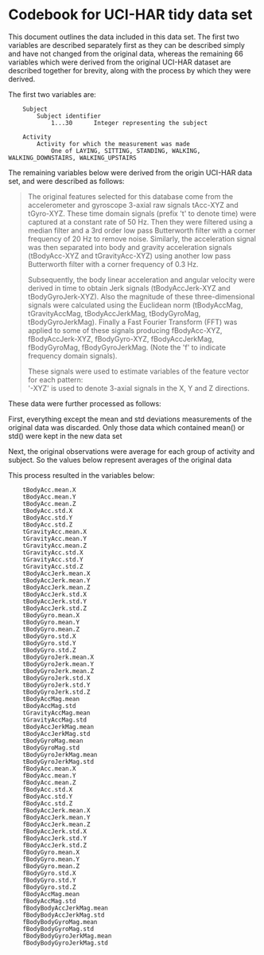# Codebook for UCI-HAR tidy data set

This document outlines the data included in this data set. The first two variables are described separately first as they can be described simply and have not changed from the original data, whereas the remaining 66 variables which were derived from the original UCI-HAR dataset are described together for brevity, along with the process by which they were derived.

The first two variables are:

```
	Subject		
		Subject identifier
			1...30		Integer representing the subject 
```			

```
	Activity
		Activity for which the measurement was made
			One of LAYING, SITTING, STANDING, WALKING, WALKING_DOWNSTAIRS, WALKING_UPSTAIRS
```

The remaining variables below were derived from the origin UCI-HAR data set, and were described as follows:

> The original features selected for this database come from the accelerometer and gyroscope 3-axial raw signals tAcc-XYZ and tGyro-XYZ. These time domain signals (prefix 't' to denote time) were captured at a constant rate of 50 Hz. Then they were filtered using a median filter and a 3rd order low pass Butterworth filter with a corner frequency of 20 Hz to remove noise. Similarly, the acceleration signal was then separated into body and gravity acceleration signals (tBodyAcc-XYZ and tGravityAcc-XYZ) using another low pass Butterworth filter with a corner frequency of 0.3 Hz. 
>
> Subsequently, the body linear acceleration and angular velocity were derived in time to obtain Jerk signals (tBodyAccJerk-XYZ and tBodyGyroJerk-XYZ). Also the magnitude of these three-dimensional signals were calculated using the Euclidean norm (tBodyAccMag, tGravityAccMag, tBodyAccJerkMag, tBodyGyroMag, tBodyGyroJerkMag). 
> Finally a Fast Fourier Transform (FFT) was applied to some of these signals producing fBodyAcc-XYZ, fBodyAccJerk-XYZ, fBodyGyro-XYZ, fBodyAccJerkMag, fBodyGyroMag, fBodyGyroJerkMag. (Note the 'f' to indicate frequency domain signals). 
>
> These signals were used to estimate variables of the feature vector for each pattern:  
>	'-XYZ' is used to denote 3-axial signals in the X, Y and Z directions. 

These data were further processed as follows:

First, everything except the mean and std deviations measurements of the original data was discarded. Only those data which contained mean() or std() were kept in the new data set
 
Next, the original observations were average for each group of activity and subject. So the values below represent averages of the original data

This process resulted in the variables below:

```
	tBodyAcc.mean.X 
	tBodyAcc.mean.Y 
	tBodyAcc.mean.Z 
	tBodyAcc.std.X            
	tBodyAcc.std.Y 
	tBodyAcc.std.Z 
	tGravityAcc.mean.X 
	tGravityAcc.mean.Y 
	tGravityAcc.mean.Z 
	tGravityAcc.std.X         
	tGravityAcc.std.Y 
	tGravityAcc.std.Z 
	tBodyAccJerk.mean.X 
	tBodyAccJerk.mean.Y 
	tBodyAccJerk.mean.Z 
	tBodyAccJerk.std.X        
	tBodyAccJerk.std.Y 
	tBodyAccJerk.std.Z
	tBodyGyro.mean.X
	tBodyGyro.mean.Y
	tBodyGyro.mean.Z
	tBodyGyro.std.X          
	tBodyGyro.std.Y
	tBodyGyro.std.Z
	tBodyGyroJerk.mean.X
	tBodyGyroJerk.mean.Y
	tBodyGyroJerk.mean.Z
	tBodyGyroJerk.std.X      
	tBodyGyroJerk.std.Y
	tBodyGyroJerk.std.Z
	tBodyAccMag.mean
	tBodyAccMag.std
	tGravityAccMag.mean
	tGravityAccMag.std       
	tBodyAccJerkMag.mean
	tBodyAccJerkMag.std
	tBodyGyroMag.mean
	tBodyGyroMag.std
	tBodyGyroJerkMag.mean
	tBodyGyroJerkMag.std     
	fBodyAcc.mean.X
	fBodyAcc.mean.Y
	fBodyAcc.mean.Z
	fBodyAcc.std.X
	fBodyAcc.std.Y
	fBodyAcc.std.Z           
	fBodyAccJerk.mean.X
	fBodyAccJerk.mean.Y
	fBodyAccJerk.mean.Z
	fBodyAccJerk.std.X
	fBodyAccJerk.std.Y
	fBodyAccJerk.std.Z       
	fBodyGyro.mean.X
	fBodyGyro.mean.Y
	fBodyGyro.mean.Z
	fBodyGyro.std.X
	fBodyGyro.std.Y
	fBodyGyro.std.Z          
	fBodyAccMag.mean
	fBodyAccMag.std
	fBodyBodyAccJerkMag.mean
	fBodyBodyAccJerkMag.std
	fBodyBodyGyroMag.mean
	fBodyBodyGyroMag.std     
	fBodyBodyGyroJerkMag.mean
	fBodyBodyGyroJerkMag.std 
```